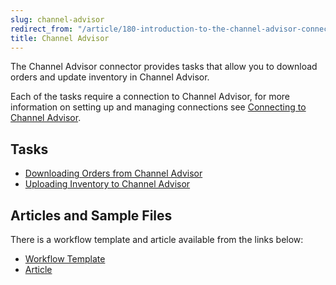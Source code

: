 ```yaml
---
slug: channel-advisor
redirect_from: "/article/180-introduction-to-the-channel-advisor-connector"
title: Channel Advisor
---
```

The Channel Advisor connector provides tasks that allow you to download orders and update inventory in Channel Advisor.

Each of the tasks require a connection to Channel Advisor, for more information on setting up and managing connections see [Connecting to Channel Advisor](connecting-to-channel-advisor).

## Tasks
* [Downloading Orders from Channel Advisor](downloading-orders-from-channel-advisor)
* [Uploading Inventory to Channel Advisor](uploading-inventory-to-channel-advisor)

## Articles and Sample Files
There is a workflow template and article available from the links below:
* [Workflow Template](https://github.com/zynksoftware/samples/tree/master/Workflow%20Samples)
* [Article](channel-advisor-to-sage-50-integration)